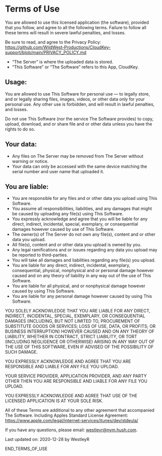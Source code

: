 # Terms of Use

You are allowed to use this licensed application (the software), provided that you follow, and agree to all the following terms. Failure to follow all these terms will result in severe lawful penalties, and losses.

Be sure to read, and agree to the Privacy Policy: https://github.com/WildWest-Productions/CloudKey-support/blob/main/PRIVACY_POLICY.md

 - “The Server” is where the uploaded data is stored.
 - “This Software” or “The Software” refers to this App, CloudKey.

## Usage:

You are allowed to use This Software for personal use — to legally store, and or legally sharing files, images, videos, or other data only for your personal use. Any other use is forbidden, and will result in lawful penalties, and losses.

Do not use This Software (nor the service The Software provides) to copy, upload, download, and or share file and or other data unless you have the rights to do so.

## Your data:

 - Any files on The Server may be removed from The Server without warning or notice.
 - Your data can only be accessed with the same device matching the serial number and user name that uploaded it.

## You are liable:

 - You are responsible for any files and or other data you upload using This Software.
 - You assume all responsibilities, liabilities, and any damages that might be caused by uploading any file(s) using This Software.
 - You expressly acknowledge and agree that you will be liable for any direct, indirect, incidental, special, exemplary, or consequential damages however caused by use of This Software.
 - The owner(s) of The Server do not own any file(s), content and or other data you upload.
 - All file(s), content and or other data you upload is owned by you.
 - Any legal ramifications and or issues regarding any data you upload may be reported to third-parties.
 - You will take all damages and liabilities regarding any file(s) you upload.
 - You are liable for any direct, indirect, incidental, exemplary, consequential, physical, nonphysical and or personal damage however caused and on any theory of liability in any way out of the use of This Software.
 - You are liable for all physical, and or nonphysical damage however caused by using This Software.
 - You are liable for any personal damage however caused by using This Software.

YOU SOLELY ACKNOWLEDGE THAT YOU ARE LIABLE FOR ANY DIRECT, INDIRECT, INCIDENTAL, SPECIAL, EXEMPLARY, OR CONSEQUENTIAL DAMAGES (INCLUDING, BUT NOT LIMITED TO, PROCUREMENT OF SUBSTITUTE GOODS OR SERVICES; LOSS OF USE, DATA, OR PROFITS; OR BUSINESS INTERRUPTION) HOWEVER CAUSED AND ON ANY THEORY OF LIABILITY, WHETHER IN CONTRACT, STRICT LIABILITY, OR TORT (INCLUDING NEGLIGENCE OR OTHERWISE) ARISING IN ANY WAY OUT OF THE USE OF THIS SOFTWARE, EVEN IF ADVISED OF THE POSSIBILITY OF SUCH DAMAGE.

YOU EXPRESSLY ACKNOWLEDGE AND AGREE THAT YOU ARE RESPONSIBLE AND LIABLE FOR ANY FILE YOU UPLOAD.

YOUR SERVICE PROVIDER, APPLICATION PROVIDER, AND ANY PARTY OTHER THEN YOU ARE RESPONSIBLE AND LIABLE FOR ANY FILE YOU UPLOAD.

YOU EXPRESSLY ACKNOWLEDGE AND AGREE THAT USE OF THE LICENSED APPLICATION IS AT YOUR SOLE RISK.

All of these Terms are additional to any other agreement that accompanied The Software. Including Apples Standard License Agreement: https://www.apple.com/legal/internet-services/itunes/dev/stdeula/

If you have any questions, please email: westleyr@nym.hush.com.

Last updated on: 2020-12-28 by WestleyR

END_TERMS_OF_USE
